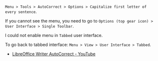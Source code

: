 `Menu > Tools > AutoCorrect > Options > Capitalize first letter of every sentence`.

If you cannot see the menu, you need to go to `Options (top gear icon) > User Interface > Single Toolbar`.

I could not enable menu in `Tabbed` user interface.

To go back to tabbed interface: `Menu > View > User Interface > Tabbed`.

- [LibreOffice Writer AutoCorrect - YouTube](https://www.youtube.com/watch?v=bcGQ_TbHtf8)
